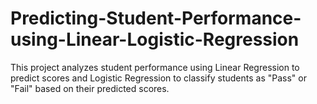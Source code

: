 # Predicting-Student-Performance-using-Linear-Logistic-Regression
This project analyzes student performance using Linear Regression to predict scores and Logistic Regression to classify students as "Pass" or "Fail" based on their predicted scores.
